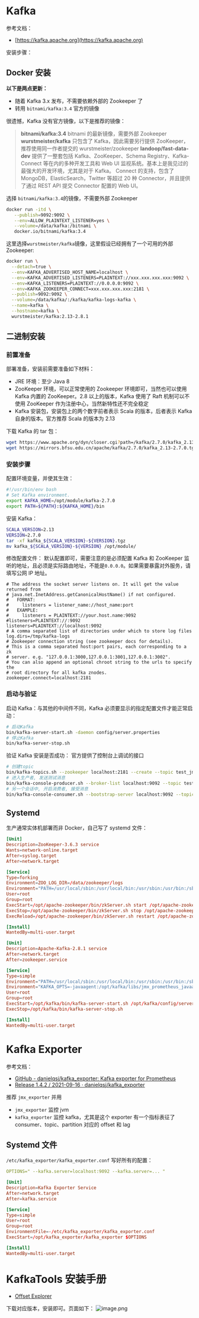 
# Kafka
参考文档：

- [https://kafka.apache.org](https://kafka.apache.org)

安装步骤：

## Docker 安装
**以下是两点更新：**

- 随着 Kafka 3.x 发布，不需要依赖外部的 Zookeeper 了
- 转用 `bitnami/kafka:3.4` 官方的镜像

很遗憾，Kafka 没有官方镜像，以下是推荐的镜像：
> **bitnami/kafka:3.4**
> bitnami 的最新镜像，需要外部 Zookeeper
> **wurstmeister/kafka**
> 只包含了 Kafka，因此需要另行提供 ZooKeeper，推荐使用同一作者提交的 wurstmeister/zookeeper
> **landoop/fast-data-dev**
> 提供了一整套包括 Kafka、ZooKeeper、Schema Registry、Kafka-Connect 等在内的多种开发工具和 Web UI 监视系统。基本上是我见过的最强大的开发环境，尤其是对于 Kafka。
> Connect 的支持，包含了 MongoDB，ElasticSearch，Twitter 等超过 20 种 Connector，并且提供了通过 REST API 提交 Connector 配置的 Web UI。

选择 `bitnami/kafka:3.4`的镜像，不需要外部 Zookeeper
```bash
docker run -itd \
   --publish=9092:9092 \
   --env=ALLOW_PLAINTEXT_LISTENER=yes \
   --volume=/data/kafka:/bitnami \
   docker.io/bitnami/kafka:3.4
```
这里选择`wurstmeister/kafka`镜像，这里假设已经拥有了一个可用的外部 Zookeeper:
```bash
docker run \
  --detach=true \
  --env=KAFKA_ADVERTISED_HOST_NAME=localhost \
  --env=KAFKA_ADVERTISED_LISTENERS=PLAINTEXT://xxx.xxx.xxx.xxx:9092 \
  --env=KAFKA_LISTENERS=PLAINTEXT://0.0.0.0:9092 \
  --env=KAFKA_ZOOKEEPER_CONNECT=xxx.xxx.xxx.xxx:2181 \
  --publish=9092:9092 \
  --volume=/data/kafka/:/kafka/kafka-logs-kafka \
  --name=kafka \
  --hostname=kafka \
  wurstmeister/kafka:2.13-2.8.1
```

## 二进制安装

### 前置准备
部署准备，安装前需要准备如下材料：

- JRE 环境：至少 Java 8
- ZooKeeper 环境，可以正常使用的 Zookeeper 环境即可，当然也可以使用 Kafka 内置的 ZooKeeper。2.8 以上的版本，Kafka 使用了 Raft 机制可以不使用 ZooKeeper 作为注册中心，当然新特性还不完全稳定
- Kafka 安装包，安装包上的两个数字前者表示 Scala 的版本，后者表示 Kafka 自身的版本。官方推荐 Scala 的版本为 2.13

下载 Kafka 的 tar 包：
```bash
wget https://www.apache.org/dyn/closer.cgi?path=/kafka/2.7.0/kafka_2.13-2.7.0.tgz
wget https://mirrors.bfsu.edu.cn/apache/kafka/2.7.0/kafka_2.13-2.7.0.tgz
```

### 安装步骤
配置环境变量，并使其生效：
```bash
#!/usr/bin/env bash
# Set Kafka environment.
export KAFKA_HOME=/opt/module/kafka-2.7.0
export PATH=${PATH}:${KAFKA_HOME}/bin
```
安装 Kafka：
```bash
SCALA_VERSION=2.13
VERSION=2.7.0
tar -xf kafka_${SCALA_VERSION}-${VERSION}.tgz
mv kafka_${SCALA_VERSION}-${VERSION} /opt/module/
```
修改配置文件：
默认配置即可，需要注意的是必须配置 Kafka 和 ZooKeeper 监听的地址，且必须是实际路由地址，不能是`0.0.0.0`。如果需要暴露对外服务，请填写公网 IP 地址。
```properties
# The address the socket server listens on. It will get the value returned from
# java.net.InetAddress.getCanonicalHostName() if not configured.
#   FORMAT:
#     listeners = listener_name://host_name:port
#   EXAMPLE:
#     listeners = PLAINTEXT://your.host.name:9092
#listeners=PLAINTEXT://:9092
listeners=PLAINTEXT://localhost:9092
# A comma separated list of directories under which to store log files
log.dirs=/tmp/kafka-logs
# Zookeeper connection string (see zookeeper docs for details).
# This is a comma separated host:port pairs, each corresponding to a zk
# server. e.g. "127.0.0.1:3000,127.0.0.1:3001,127.0.0.1:3002".
# You can also append an optional chroot string to the urls to specify the
# root directory for all kafka znodes.
zookeeper.connect=localhost:2181
```

### 启动与验证
启动 Kafka：与其他的中间件不同，Kafka 必须要显示的指定配置文件才能正常启动：
```bash
# 启动Kafka
bin/kafka-server-start.sh -daemon config/server.properties
# 停止Kafka
bin/kafka-server-stop.sh
```
验证 Kafka 安装是否成功：
官方提供了控制台上调试的接口
```bash
# 创建topic
bin/kafka-topics.sh --zookeeper localhost:2181 --create --topic test_jmx --partitions 1 --replication-factor 1
# 进入生产者, 发送测试消息
bin/kafka-console-producer.sh --broker-list localhost:9092 --topic test_jmx
# 另一个会话中, 开启消费者, 接受消息
bin/kafka-console-consumer.sh --bootstrap-server localhost:9092 --topic test_jmx --from-beginning
```

## Systemd
生产通常实体机部署而非 Docker，自己写了 systemd 文件：
```toml
[Unit]
Description=ZooKeeper-3.6.3 service
Wants=network-online.target
After=syslog.target
After=network.target

[Service]
Type=forking
Environment=ZOO_LOG_DIR=/data/zookeeper/logs
Environment="PATH=/usr/local/sbin:/usr/local/bin:/usr/sbin:/usr/bin:/sbin:/bin:/usr/local/jdk1.8.0_231/bin"
User=root
Group=root
ExecStart=/opt/apache-zookeeper/bin/zkServer.sh start /opt/apache-zookeeper/conf/zoo.cfg
ExecStop=/opt/apache-zookeeper/bin/zkServer.sh stop /opt/apache-zookeeper/conf/zoo.cfg
ExecReload=/opt/apache-zookeeper/bin/zkServer.sh restart /opt/apache-zookeeper/conf/zoo.cfg

[Install]
WantedBy=multi-user.target
```
```toml
[Unit]
Description=Apache-Kafka-2.8.1 service 
After=network.target
After=zookeeper.service

[Service]
Type=simple
Environment="PATH=/usr/local/sbin:/usr/local/bin:/usr/sbin:/usr/bin:/sbin:/bin:/usr/local/jdk1.8.0_231/bin"
Environment="KAFKA_OPTS=-javaagent:/opt/kafka/libs/jmx_prometheus_javaagent-0.16.1.jar=19092:/opt/kafka/config/jmx_exporter.yml"
User=root
Group=root
ExecStart=/opt/kafka/bin/kafka-server-start.sh /opt/kafka/config/server.properties
ExecStop=/opt/kafka/bin/kafka-server-stop.sh

[Install]
WantedBy=multi-user.target
```

# Kafka Exporter
参考文档：

- [GitHub - danielqsj/kafka_exporter: Kafka exporter for Prometheus](https://github.com/danielqsj/kafka_exporter)
- [Release 1.4.2 / 2021-09-16 · danielqsj/kafka_exporter](https://github.com/danielqsj/kafka_exporter/releases/tag/v1.4.2)

推荐 `jmx_exporter` 并用

- `jmx_exporter` 监控 jvm
- `kafka_exporter` 监控 kafka，尤其是这个 exporter 有一个指标表征了 consumer、topic、partition 对应的 offset 和 lag

## Systemd 文件
`/etc/kafka_exporter/kafka_exporter.conf` 写好所有的配置：
```yaml
OPTIONS=" --kafka.server=localhost:9092 --kafka.server=... "
```
```toml
[Unit]
Description=Kafka Exporter Service
After=network.target
After=kafka.service

[Service]
Type=simple
User=root
Group=root
EnvironmentFile=-/etc/kafka_exporter/kafka_exporter.conf
ExecStart=/opt/kafka_exporter/kafka_exporter $OPTIONS

[Install]
WantedBy=multi-user.target
```

# KafkaTools 安装手册

- [Offset Explorer](https://www.kafkatool.com/download.html)

下载对应版本，安装即可。页面如下：
![image.png](./../assets/1649832827449-1fb072b7-5c6b-4944-9f40-1ea94e2e7fcb.png)

